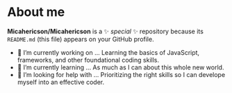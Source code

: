 # About me


**Micahericson/Micahericson** is a ✨ _special_ ✨ repository because its `README.md` (this file) appears on your GitHub profile.

- 🔭 I’m currently working on ... Learning the basics of JavaScript, frameworks, and other foundational coding skills.
- 🌱 I’m currently learning ... As much as I can about this whole new world.
- 🤔 I’m looking for help with ... Prioritizing the right skills so I can develope myself into an effective coder. 


